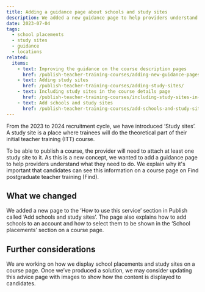 ```yaml
---
title: Adding a guidance page about schools and study sites
description: We added a new guidance page to help providers understand how to add schools and study sites to a course
date: 2023-07-04
tags:
  - school placements
  - study sites
  - guidance
  - locations
related:
  items:
    - text: Improving the guidance on the course description pages
      href: /publish-teacher-training-courses/adding-new-guidance-pages-to-how-to-use-this-service/
    - text: Adding study sites
      href: /publish-teacher-training-courses/adding-study-sites/
    - text: Including study sites in the course details page
      href: /publish-teacher-training-courses/including-study-sites-in-the-course-details/
    - text: Add schools and study sites
      href: /publish-teacher-training-courses/add-schools-and-study-sites/
---
```


From the 2023 to 2024 recruitment cycle, we have introduced ‘Study sites’. A study site is a place where trainees will do the theoretical part of their initial teacher training (ITT) course.

To be able to publish a course, the provider will need to attach at least one study site to it. As this is a new concept, we wanted to add a guidance page to help providers understand what they need to do. We explain why it's important that candidates can see this information on a course page on Find postgraduate teacher training (Find).

## What we changed

We added a new page to the ‘How to use this service’ section in Publish called ‘Add schools and study sites’. The page also explains how to add schools to an account and how to select them to be shown in the ‘School placements’ section on a course page.

## Further considerations

We are working on how we display school placements and study sites on a course page. Once we’ve produced a solution, we may consider updating this advice page with images to show how the content is displayed to candidates.
